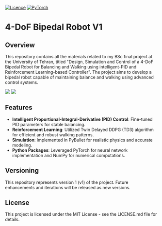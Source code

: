 [![Licence](https://img.shields.io/github/license/Ileriayo/markdown-badges?style=for-the-badge)](./LICENSE)
[![PyTorch](https://img.shields.io/badge/PyTorch-%23EE4C2C.svg?style=for-the-badge&logo=PyTorch&logoColor=white)](https://pytorch.org/)

# 4-DoF Bipedal Robot V1

## Overview
This repository contains all the materials related to my BSc final project at the University of Tehran, titled "Design, Simulation and Control of a 4-DoF Bipedal Robot for Balancing and Walking using intelligent-PID and Reinforcement Learning-based Controller". The project aims to develop a bipedal robot capable of maintaining balance and walking using advanced control systems.

![]("https://github.com/AEbrazeh/BipedalRobotV1/blob/main/gifs/View1.gif"])
![]("https://github.com/AEbrazeh/BipedalRobotV1/blob/main/gifs/View2.gif"])

## Features
- **Intelligent Proportional-Integral-Derivative (PID) Control**: Fine-tuned PID parameters for stable balancing.
- **Reinforcement Learning**: Utilized Twin Delayed DDPG (TD3) algorithm for efficient and robust walking patterns.
- **Simulation**: Implemented in PyBullet for realistic physics and accurate modeling.
- **Python Packages**: Leveraged PyTorch for neural network implementation and NumPy for numerical computations.

## Versioning
This repository represents version 1 (v1) of the project. Future enhancements and iterations will be released as new versions.

## License
This project is licensed under the MIT License - see the LICENSE.md file for details.
